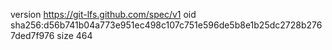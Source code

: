 version https://git-lfs.github.com/spec/v1
oid sha256:d56b741b04a773e951ec498c107c751e596de5b8e1b25dc2728b2767ded7f976
size 464
